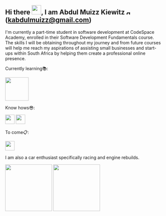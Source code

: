 ## Hi there <img src="https://media.tenor.com/0CpFOKGVaeMAAAAi/hand-waving-hand.gif" width="30px">, I am Abdul Muizz Kiewitz <img src="https://cdn.jsdelivr.net/gh/devicons/devicon/icons/google/google-original.svg" alt="gmail" width="15"/>(kabdulmuizz@gmail.com)

I'm currently a part-time student in software development at CodeSpace Academy, enrolled in their Software Development Fundamentals course. The skills I will be obtaining throughout my journey and from future courses will help me reach my aspirations of assisting small businesses and start-ups within South Africa by helping them create a professional online presence.

Currently learning📚:

<img src="https://cdn.jsdelivr.net/gh/devicons/devicon@latest/icons/tailwindcss/tailwindcss-original-wordmark.svg" width="75px"/>

Know hows😎:

<img src="https://cdn.jsdelivr.net/gh/devicons/devicon@latest/icons/html5/html5-original-wordmark.svg" width="30px"/>
<img src="https://cdn.jsdelivr.net/gh/devicons/devicon@latest/icons/css3/css3-original-wordmark.svg" width="30px"/>

To come📋:

<img src="https://cdn.jsdelivr.net/gh/devicons/devicon@latest/icons/javascript/javascript-original.svg" width="30px"/>

I am also a car enthusiast specifically racing and engine rebuilds.


<img src="https://media.tenor.com/Vknqir7uZusAAAAi/yibo-wangyibo.gif" width="150px"> <img src="https://media1.tenor.com/m/Es8aNLEKbfsAAAAC/meaftertherebuild-me-after-the-rebuild.gif" width="150px">



<!--
**Muizz-CS/Muizz-CS** is a ✨ _special_ ✨ repository because its `README.md` (this file) appears on your GitHub profile.

Here are some ideas to get you started:

- 🔭 I’m currently working on ...
- 🌱 I’m currently learning ...
- 👯 I’m looking to collaborate on ...
- 🤔 I’m looking for help with ...
- 💬 Ask me about ...
- 📫 How to reach me: ...
- 😄 Pronouns: ...
- ⚡ Fun fact: ...
-->
